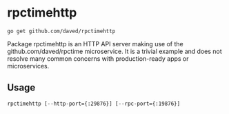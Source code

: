 # rpctimehttp

    go get github.com/daved/rpctimehttp

Package rpctimehttp is an HTTP API server making use of the 
github.com/daved/rpctime microservice.  It is a trivial example and does not 
resolve many common concerns with production-ready apps or microservices.

## Usage

    rpctimehttp [--http-port={:29876}] [--rpc-port={:19876}]
